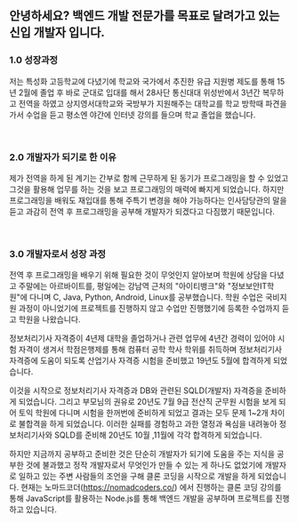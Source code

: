## 안녕하세요? 백엔드 개발 전문가를 목표로 달려가고 있는 신입 개발자 입니다.  

### 1.0 성장과정  
저는 특성화 고등학교에 다녔기에 학교와 국가에서 추진한 유급 지원병 제도를 통해 15년 2월에 졸업 후 바로 군대로 입대를 해서 28사단 통신대대 위성반에서 3년간 복무하고 전역을 하였고 상지영서대학교와 국방부가 지원해주는 대학교를 학교 방학때 파견을 가서 수업을 듣고 평소엔 야간에 인터넷 강의를 들으며 학교 졸업을 했습니다.

<br>

### 2.0 개발자가 되기로 한 이유  
제가 전역을 하게 된 계기는 간부로 함께 근무하게 된 동기가 프로그래밍을 할 수 있었고 그것을 활용해 업무를 하는 것을 보고 프로그래밍의 매력에 빠지게 되었습니다. 하지만 프로그래밍을 배워도 재입대를 통해 주특기 변경을 해야 가능하다는 인사담당관의 말을 듣고 과감히 전역 후 프로그래밍을 공부해 개발자가 되겠다고 다짐했기 때문입니다.

<br>

### 3.0 개발자로서 성장 과정  
전역 후 프로그래밍을 배우기 위해 필요한 것이 무엇인지 알아보며 학원에 상담을 다녔고 주말에는 아르바이트를, 평일에는 강남역 근처의 "아이티뱅크"와 "정보보안IT학원"에 다니며 C, Java, Python, Android, Linux를 공부했습니다.
학원 수업은 국비지원 과정이 아니었기에 프로젝트를 진행하지 않고 수업만 진행했기에 등록한 수업까지 듣고 학원을 나왔습니다.

정보처리기사 자격증이 4년제 대학을 졸업하거나 관련 업무에 4년간 경력이 있어야 시험 자격이 생겨서 학점은행제를 통해 컴퓨터 공학 학사 학위를 취득하며 정보처리기사 자격증에 도움이 되도록 산업기사 자격증 시험을 준비했고 19년도 5월에 합격하게 되었습니다.

이것을 시작으로 정보처리기사 자격증과 DB와 관련된 SQLD(개발자) 자격증을 준비하게 되었습니다.
그리고 부모님의 권유로 20년도 7월 9급 전산직 군무원 시험을 보게 되어 토익 학원에 다니며 시험을 한꺼번에 준비하게 되었고 결과는 모두 문제 1~2개 차이로 불합격을 하게 되었습니다. 이러한 실패를 경험하고 과한 열정과 욕심을 내려놓아 정보처리기사와 SQLD를 준비해 20년도 10월 ,11월에 각각 합격하게 되었습니다.

하지만 지금까지 공부하고 준비한 것은 단순히 개발자가 되기에 도움을 주는 지식을 공부한 것에 불과했고 정작 개발자로서 무엇인가 만들 수 있는 게 하나도 없었기에 개발자로 일하고 있는 주변 사람들의 조언을 구해 클론 코딩을 시작으로 개발을 하게 되었습니다. 현재는 노마드코더(https://nomadcoders.co/) 에서 진행하는 클론 코딩 강의를 통해 JavaScript를 활용하는 Node.js를 통해 백엔드 개발을 공부하며 프로젝트를 진행하고 있습니다.
